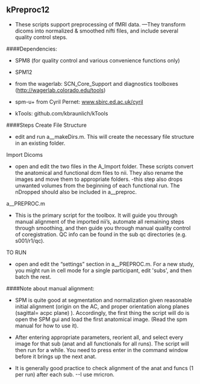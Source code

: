 ## kPreproc12

- These scripts support preprocessing of fMRI data. —They transform dicoms into normalized & smoothed nifti files, and include several quality control steps.

####Dependencies:

- SPM8 (for quality control and various convenience functions only)

- SPM12

- from the wagerlab: SCN_Core_Support and diagnostics toolboxes (http://wagerlab.colorado.edu/tools)

- spm-u+ from Cyril Pernet: www.sbirc.ed.ac.uk/cyril

- kTools: github.com/kbraunlich/kTools


####Steps
Create File Structure
- edit and run a__makeDirs.m. This will create the necessary file structure in an existing folder.

Import Dicoms
- open and edit the two files in the A_Import folder. These scripts convert the anatomical and functional dcm files to nii. They also rename the images and move them to appropriate folders. 
-this step also drops unwanted volumes from the beginning of each functional run. The nDropped should also be included in a__preproc.

a__PREPROC.m
- This is the primary script for the toolbox. It will guide you through manual alignment of the imported nii’s, automate all remaining steps through smoothing, and then guide you through manual quality control of coregistration. QC info can be found in the sub qc directories (e.g. s001/r1/qc).

TO RUN
- open and edit the “settings” section in a__PREPROC.m. For a new study, you might run in cell mode for a single participant, edit 'subs', and then batch the rest.

####Note about manual alignment:
- SPM is quite good at segmentation and normalization given reasonable initial alignment (origin on the AC, and proper orientation along planes (sagittal= acpc plane) ). Accordingly, the first thing the script will do is open the SPM gui and load the first anatomical image. (Read the spm manual for how to use it). 

- After entering appropriate parameters, reorient all, and select every image for that sub (anat and all functionals for all runs). The script will then run for a while. You need to press enter in the command window before it brings up the next anat.

- It is generally good practice to check alignment of the anat and funcs (1 per run) after each sub. --I use mricron.
